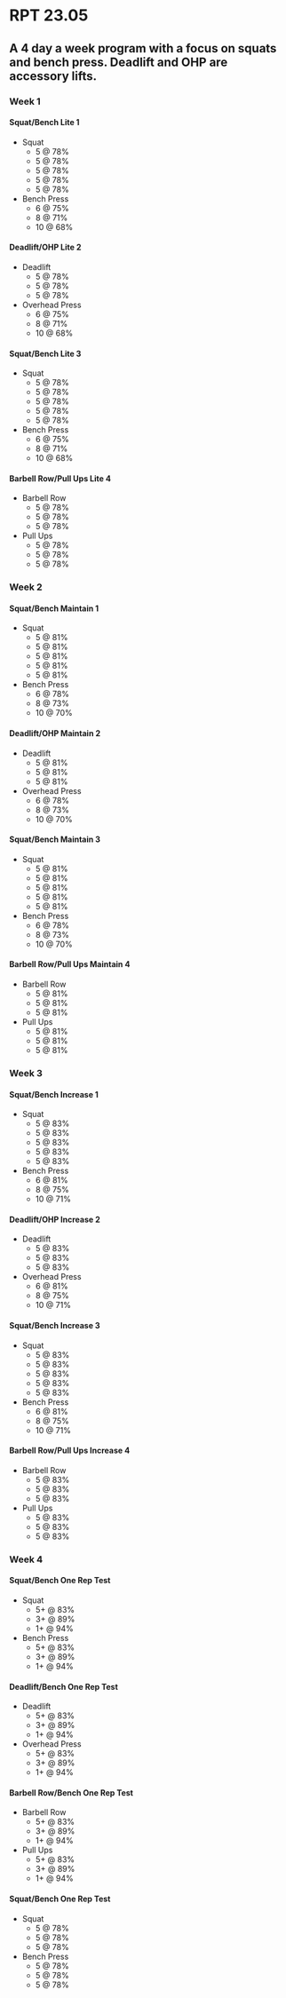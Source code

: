 # RPT 23.05

## A 4 day a week program with a focus on squats and bench press. Deadlift and OHP are accessory lifts.

### Week 1

#### Squat/Bench Lite 1

* Squat
  * 5 @ 78%
  * 5 @ 78%
  * 5 @ 78%
  * 5 @ 78%
  * 5 @ 78%
* Bench Press
  * 6 @ 75%
  * 8 @ 71%
  * 10 @ 68%

#### Deadlift/OHP Lite 2

* Deadlift
  * 5 @ 78%
  * 5 @ 78%
  * 5 @ 78%
* Overhead Press
  * 6 @ 75%
  * 8 @ 71%
  * 10 @ 68%

#### Squat/Bench Lite 3

* Squat
  * 5 @ 78%
  * 5 @ 78%
  * 5 @ 78%
  * 5 @ 78%
  * 5 @ 78%
* Bench Press
  * 6 @ 75%
  * 8 @ 71%
  * 10 @ 68%

#### Barbell Row/Pull Ups Lite 4

* Barbell Row
  * 5 @ 78%
  * 5 @ 78%
  * 5 @ 78%
* Pull Ups
  * 5 @ 78%
  * 5 @ 78%
  * 5 @ 78%

### Week 2

#### Squat/Bench Maintain 1

* Squat
  * 5 @ 81%
  * 5 @ 81%
  * 5 @ 81%
  * 5 @ 81%
  * 5 @ 81%
* Bench Press
  * 6 @ 78%
  * 8 @ 73%
  * 10 @ 70%

#### Deadlift/OHP Maintain 2

* Deadlift
  * 5 @ 81%
  * 5 @ 81%
  * 5 @ 81%
* Overhead Press
  * 6 @ 78%
  * 8 @ 73%
  * 10 @ 70%

#### Squat/Bench Maintain 3

* Squat
  * 5 @ 81%
  * 5 @ 81%
  * 5 @ 81%
  * 5 @ 81%
  * 5 @ 81%
* Bench Press
  * 6 @ 78%
  * 8 @ 73%
  * 10 @ 70%

#### Barbell Row/Pull Ups Maintain 4

* Barbell Row
  * 5 @ 81%
  * 5 @ 81%
  * 5 @ 81%
* Pull Ups
  * 5 @ 81%
  * 5 @ 81%
  * 5 @ 81%

### Week 3

#### Squat/Bench Increase 1

* Squat
  * 5 @ 83%
  * 5 @ 83%
  * 5 @ 83%
  * 5 @ 83%
  * 5 @ 83%
* Bench Press
  * 6 @ 81%
  * 8 @ 75%
  * 10 @ 71%

#### Deadlift/OHP Increase 2

* Deadlift
  * 5 @ 83%
  * 5 @ 83%
  * 5 @ 83%
* Overhead Press
  * 6 @ 81%
  * 8 @ 75%
  * 10 @ 71%

#### Squat/Bench Increase 3

* Squat
  * 5 @ 83%
  * 5 @ 83%
  * 5 @ 83%
  * 5 @ 83%
  * 5 @ 83%
* Bench Press
  * 6 @ 81%
  * 8 @ 75%
  * 10 @ 71%

#### Barbell Row/Pull Ups Increase 4

* Barbell Row
  * 5 @ 83%
  * 5 @ 83%
  * 5 @ 83%
* Pull Ups
  * 5 @ 83%
  * 5 @ 83%
  * 5 @ 83%

### Week 4

#### Squat/Bench One Rep Test

* Squat
  * 5+ @ 83%
  * 3+ @ 89%
  * 1+ @ 94%
* Bench Press
  * 5+ @ 83%
  * 3+ @ 89%
  * 1+ @ 94%

#### Deadlift/Bench One Rep Test

* Deadlift
  * 5+ @ 83%
  * 3+ @ 89%
  * 1+ @ 94%
* Overhead Press
  * 5+ @ 83%
  * 3+ @ 89%
  * 1+ @ 94%

#### Barbell Row/Bench One Rep Test

* Barbell Row
  * 5+ @ 83%
  * 3+ @ 89%
  * 1+ @ 94%
* Pull Ups
  * 5+ @ 83%
  * 3+ @ 89%
  * 1+ @ 94%

#### Squat/Bench One Rep Test

* Squat
  * 5 @ 78%
  * 5 @ 78%
  * 5 @ 78%
* Bench Press
  * 5 @ 78%
  * 5 @ 78%
  * 5 @ 78%
